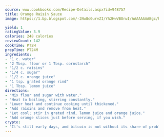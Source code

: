 ```yaml
---
source: www.cookbooks.com/Recipe-Details.aspx?id=948757
title: Orange Raisin Sauce
image: https://1.bp.blogspot.com/-2Nw8c0urvZI/YA2HwVBOrwI/AAAAAAAABgc/hcoCuYbLRGghREWYfHLERS8jzKEXzVPXwCLcBGAsYHQ/s154/14.png

yield: 1
ratingValue: 3.9
calories: 248 calories
reviewCount: 142
cookTime: PT2H
prepTime: PT24M
ingredients:
- "1 c. water"
- "2 Tbsp. flour or 1 Tbsp. cornstarch"
- "1/2 c. raisins"
- "1/4 c. sugar"
- "1/2 c. orange juice"
- "1 tsp. grated orange rind"
- "1 Tbsp. lemon juice"
directions:
- "Mix flour and sugar with water."
- "Heat to boiling, stirring constantly."
- "Lower heat and continue cooking until thickened."
- "Add raisins and remove from heat."
- "Let cool; stir in grated rind, lemon juice and orange juice."
- "Add orange slices just before serving, if you wish."
crypto:
- "It's still early days, and bitcoin is not without its share of problems."
---
```

